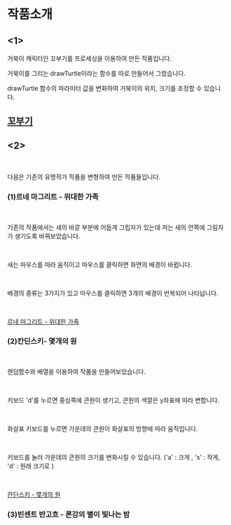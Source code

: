 <html>
<head>
</head>
<body>
<h1>작품소개</h1>
 <h2><1></h2>
  <p>거북이 캐릭터인 꼬부기를 프로세싱을 이용하여 만든 작품입니다.</p>
  <p>거북이를 그리는 drawTurtle이라는 함수를 따로 만들어서 그렸습니다.</p>
  <p>drawTurtle 함수의 파라미터 값을 변화하여 거북이의 위치, 크기를 조정할 수 있습니다.</p> 
 <h2><a href= "https://jmyoo55.github.io/turtle-1/" title= "꼬부기">꼬부기</a></h2>
  <p></p>
 <h2><2></h2>
  <p>다음은 기존의 유명작가 작품을 변형하여 만든 작품들입니다.</p>
  <h3>(1)르네 마그리트 - 위대한 가족</h3>
  <p>기존의 작품에서는 새의 바깥 부분에 어둡게 그립자가 있는데 저는 새의 안쪽에 그림자가 생기도록 바꿔보았습니다.</p>
  <p>새는 마우스를 따라 움직이고 마우스를 클릭하면 화면의 배경이 바뀝니다.</p>
  <p>배경의 종류는 3가지가 있고 마우스를 클릭하면 3개의 배경이 반복되어 나타납니다.</p>
  <p><a href= "https://jmyoo55.github.io/rene/" title = "르네 마그리트- 위대한 가족">르네 마그리트 - 위대한 가족</a></p>
  <h3>(2)칸딘스키- 몇개의 원</h3>
  <p>랜덤함수와 배열을 이용하여 작품을 만들어보았습니다.</p>
  <p>키보드 'd'를 누르면 중심쪽에 큰원이 생기고, 큰원의 색깔은 y좌표에 따라 변합니다.</p>
  <p>화살표 키보드를 누르면 가운데의 큰원이 화살표의 방향에 따라 움직입니다.</p>
  <p>키보드를 눌러 가운데의 큰원의 크기를 변화시킬 수 있습니다. ('a' : 크게 , 's' : 작게, 'd' : 원래 크기로 )</p>
  <p><a href= "https://jmyoo55.github.io/kandinsky/" title = "칸딘스키 - 몇개의 원">칸딘스키 - 몇개의 원</a></p>
  <h3>(3)빈센트 반고흐 - 론강의 별이 빛나는 밤</h3>
  <p>
